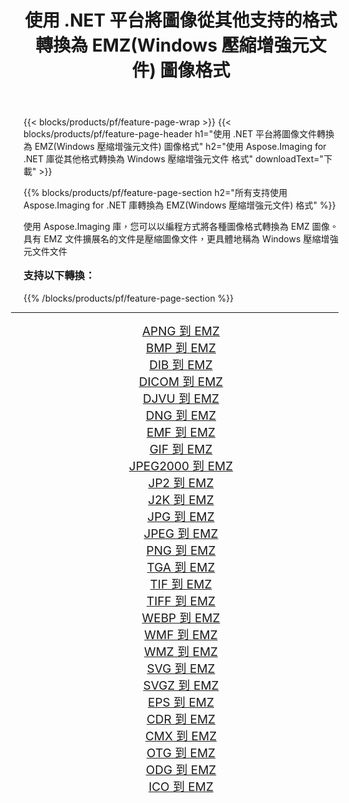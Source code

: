 ﻿---
title: 使用 .NET 平台將圖像從其他支持的格式轉換為 EMZ(Windows 壓縮增強元文件) 圖像格式 
weight: 3920
url: /zh-hant/net/conversion/to/emz/ 
lang: zh-hant
langdirlevel: 2
locales: zh-hans,ja,it,ru,de,es,fr,nl,id,lt,pl,pt,vi,tr,ko,zh-hant,ar,hi,th,sv,cs,uk,he
description: 使用 Aspose.Imaging for .NET 庫可以輕鬆地將其他支持的圖像格式轉換為 EMZ(Windows 壓縮增強元文件)
---

{{< blocks/products/pf/feature-page-wrap >}}
{{< blocks/products/pf/feature-page-header h1="使用 .NET 平台將圖像文件轉換為 EMZ(Windows 壓縮增強元文件) 圖像格式" h2="使用 Aspose.Imaging for .NET 庫從其他格式轉換為 Windows 壓縮增強元文件 格式" downloadText="下載" >}}


{{% blocks/products/pf/feature-page-section  h2="所有支持使用 Aspose.Imaging for .NET 庫轉換為 EMZ(Windows 壓縮增強元文件) 格式" %}}
<p align=justify>使用 Aspose.Imaging 庫，您可以以編程方式將各種圖像格式轉換為 EMZ 圖像。 具有 EMZ 文件擴展名的文件是壓縮圖像文件，更具體地稱為 Windows 壓縮增強元文件文件</p>
<h3 style="margin-top:16px;">
支持以下轉換：
</h3>
{{% /blocks/products/pf/feature-page-section %}}
<div class="container-fluid productfamilypage bg-gray">
    <div class="convertypes bg-gray agp-content section">
        <div class="container">
		<hr style="margin-left:-20px;"/>
		<div class="row other-converters" style="gap: 10px;font-size: 19px;text-align:center;">
		    <div class='col-md-3 other-converter remove-lp remove-rp'><a href="/imaging/zh-hant/net/conversion/apng-to-emz/" style="padding:15px;">APNG 到 EMZ</a></div>
<div class='col-md-3 other-converter remove-lp remove-rp'><a href="/imaging/zh-hant/net/conversion/bmp-to-emz/" style="padding:15px;">BMP 到 EMZ</a></div>
<div class='col-md-3 other-converter remove-lp remove-rp'><a href="/imaging/zh-hant/net/conversion/dib-to-emz/" style="padding:15px;">DIB 到 EMZ</a></div>
<div class='col-md-3 other-converter remove-lp remove-rp'><a href="/imaging/zh-hant/net/conversion/dicom-to-emz/" style="padding:15px;">DICOM 到 EMZ</a></div>
<div class='col-md-3 other-converter remove-lp remove-rp'><a href="/imaging/zh-hant/net/conversion/djvu-to-emz/" style="padding:15px;">DJVU 到 EMZ</a></div>
<div class='col-md-3 other-converter remove-lp remove-rp'><a href="/imaging/zh-hant/net/conversion/dng-to-emz/" style="padding:15px;">DNG 到 EMZ</a></div>
<div class='col-md-3 other-converter remove-lp remove-rp'><a href="/imaging/zh-hant/net/conversion/emf-to-emz/" style="padding:15px;">EMF 到 EMZ</a></div>
<div class='col-md-3 other-converter remove-lp remove-rp'><a href="/imaging/zh-hant/net/conversion/gif-to-emz/" style="padding:15px;">GIF 到 EMZ</a></div>
<div class='col-md-3 other-converter remove-lp remove-rp'><a href="/imaging/zh-hant/net/conversion/jpeg2000-to-emz/" style="padding:15px;">JPEG2000 到 EMZ</a></div>
<div class='col-md-3 other-converter remove-lp remove-rp'><a href="/imaging/zh-hant/net/conversion/jp2-to-emz/" style="padding:15px;">JP2 到 EMZ</a></div>
<div class='col-md-3 other-converter remove-lp remove-rp'><a href="/imaging/zh-hant/net/conversion/j2k-to-emz/" style="padding:15px;">J2K 到 EMZ</a></div>
<div class='col-md-3 other-converter remove-lp remove-rp'><a href="/imaging/zh-hant/net/conversion/jpg-to-emz/" style="padding:15px;">JPG 到 EMZ</a></div>
<div class='col-md-3 other-converter remove-lp remove-rp'><a href="/imaging/zh-hant/net/conversion/jpeg-to-emz/" style="padding:15px;">JPEG 到 EMZ</a></div>
<div class='col-md-3 other-converter remove-lp remove-rp'><a href="/imaging/zh-hant/net/conversion/png-to-emz/" style="padding:15px;">PNG 到 EMZ</a></div>
<div class='col-md-3 other-converter remove-lp remove-rp'><a href="/imaging/zh-hant/net/conversion/tga-to-emz/" style="padding:15px;">TGA 到 EMZ</a></div>
<div class='col-md-3 other-converter remove-lp remove-rp'><a href="/imaging/zh-hant/net/conversion/tif-to-emz/" style="padding:15px;">TIF 到 EMZ</a></div>
<div class='col-md-3 other-converter remove-lp remove-rp'><a href="/imaging/zh-hant/net/conversion/tiff-to-emz/" style="padding:15px;">TIFF 到 EMZ</a></div>
<div class='col-md-3 other-converter remove-lp remove-rp'><a href="/imaging/zh-hant/net/conversion/webp-to-emz/" style="padding:15px;">WEBP 到 EMZ</a></div>
<div class='col-md-3 other-converter remove-lp remove-rp'><a href="/imaging/zh-hant/net/conversion/wmf-to-emz/" style="padding:15px;">WMF 到 EMZ</a></div>
<div class='col-md-3 other-converter remove-lp remove-rp'><a href="/imaging/zh-hant/net/conversion/wmz-to-emz/" style="padding:15px;">WMZ 到 EMZ</a></div>
<div class='col-md-3 other-converter remove-lp remove-rp'><a href="/imaging/zh-hant/net/conversion/svg-to-emz/" style="padding:15px;">SVG 到 EMZ</a></div>
<div class='col-md-3 other-converter remove-lp remove-rp'><a href="/imaging/zh-hant/net/conversion/svgz-to-emz/" style="padding:15px;">SVGZ 到 EMZ</a></div>
<div class='col-md-3 other-converter remove-lp remove-rp'><a href="/imaging/zh-hant/net/conversion/eps-to-emz/" style="padding:15px;">EPS 到 EMZ</a></div>
<div class='col-md-3 other-converter remove-lp remove-rp'><a href="/imaging/zh-hant/net/conversion/cdr-to-emz/" style="padding:15px;">CDR 到 EMZ</a></div>
<div class='col-md-3 other-converter remove-lp remove-rp'><a href="/imaging/zh-hant/net/conversion/cmx-to-emz/" style="padding:15px;">CMX 到 EMZ</a></div>
<div class='col-md-3 other-converter remove-lp remove-rp'><a href="/imaging/zh-hant/net/conversion/otg-to-emz/" style="padding:15px;">OTG 到 EMZ</a></div>
<div class='col-md-3 other-converter remove-lp remove-rp'><a href="/imaging/zh-hant/net/conversion/odg-to-emz/" style="padding:15px;">ODG 到 EMZ</a></div>
<div class='col-md-3 other-converter remove-lp remove-rp'><a href="/imaging/zh-hant/net/conversion/ico-to-emz/" style="padding:15px;">ICO 到 EMZ</a></div>
                </div>
        </div>
    </div>
</div>
<br/>

